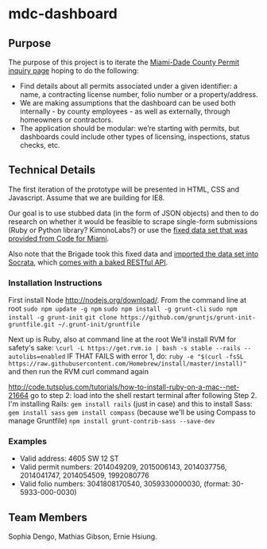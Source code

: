# mdc-dashboard 

## Purpose

The purpose of this project is to iterate the [Miami-Dade County Permit inquiry page](http://egvsys.miamidade.gov:1608/WWWSERV/ggvt/bnzaw960.dia) hoping to do the following:

- Find details about all permits associated under a given identifier: a name, a contracting license number, folio number or a property/address.
- We are making assumptions that the dashboard can be used both internally - by county employees - as well as externally, through homeowners or contractors.
- The application should be modular: we’re starting with permits, but dashboards could include other types of licensing, inspections, status checks, etc.

## Technical Details

The first iteration of the prototype will be presented in HTML, CSS and Javascript. Assume that we are building for IE8.

Our goal is to use stubbed data (in the form of JSON objects) and then to do research on whether it would be feasible to scrape single-form submissions (Ruby or Python library? KimonoLabs?) or use the [fixed data set that was provided from Code for Miami](https://github.com/Code-for-Miami/2013-14-Permits-Issued-Data-Set).

Also note that the Brigade took this fixed data and [imported the data set into Socrata](https://brigades.opendatanetwork.com/LAND-USE/Miami-Dade-County-Permits-Subset-/jjtb-34fh), which [comes with a baked RESTful API](https://brigades.opendatanetwork.com/developers/docs/miami-dade-county-permits-subset-).

### Installation Instructions

First install Node http://nodejs.org/download/. From the command line at root
`sudo npm update -g npm`
`sudo npm install -g grunt-cli`
`sudo npm install -g grunt-init`
`git clone https://github.com/gruntjs/grunt-init-gruntfile.git ~/.grunt-init/gruntfile`

Next up is Ruby, also at command line at the root
We'll install RVM for safety's sake:
`\curl -L https://get.rvm.io | bash -s stable --rails --autolibs=enabled`
IF THAT FAILS with error 1, do: `ruby -e "$(curl -fsSL https://raw.githubusercontent.com/Homebrew/install/master/install)"` and then run the RVM curl command again

http://code.tutsplus.com/tutorials/how-to-install-ruby-on-a-mac--net-21664
go to step 2: load into the shell
restart terminal after following Step 2.
I'm installing Rails: `gem install rails` (just in case)
and this to install Sass: `gem install sass`
`gem install compass` (because we'll be using Compass to manage Gruntfile)
`npm install grunt-contrib-sass --save-dev`

### Examples

- Valid address: 4605 SW 12 ST
- Valid permit numbers: 2014049209, 2015006143, 2014037756, 2014041747, 2014054509, 1992080776
- Valid folio numbers: 3041808170540, 3059330000030, (format: 30-5933-000-0030)

## Team Members

Sophia Dengo, Mathias Gibson, Ernie Hsiung.
